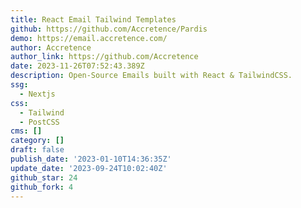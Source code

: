 ```yaml
---
title: React Email Tailwind Templates
github: https://github.com/Accretence/Pardis
demo: https://email.accretence.com/
author: Accretence
author_link: https://github.com/Accretence
date: 2023-11-26T07:52:43.389Z
description: Open-Source Emails built with React & TailwindCSS.
ssg:
  - Nextjs
css:
  - Tailwind
  - PostCSS
cms: []
category: []
draft: false
publish_date: '2023-01-10T14:36:35Z'
update_date: '2023-09-24T10:02:40Z'
github_star: 24
github_fork: 4
---
```

